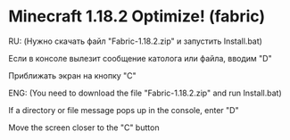 # Minecraft 1.18.2 Optimize! (fabric)

RU: (Нужно скачать файл "Fabric-1.18.2.zip" и запустить Install.bat)

Если в консоле вылезит сообщение католога или файла, вводим "D"

Приближать экран на кнопку "C"

ENG: (You need to download the file "Fabric-1.18.2.zip" and run Install.bat)

If a directory or file message pops up in the console, enter "D"

Move the screen closer to the "C" button

